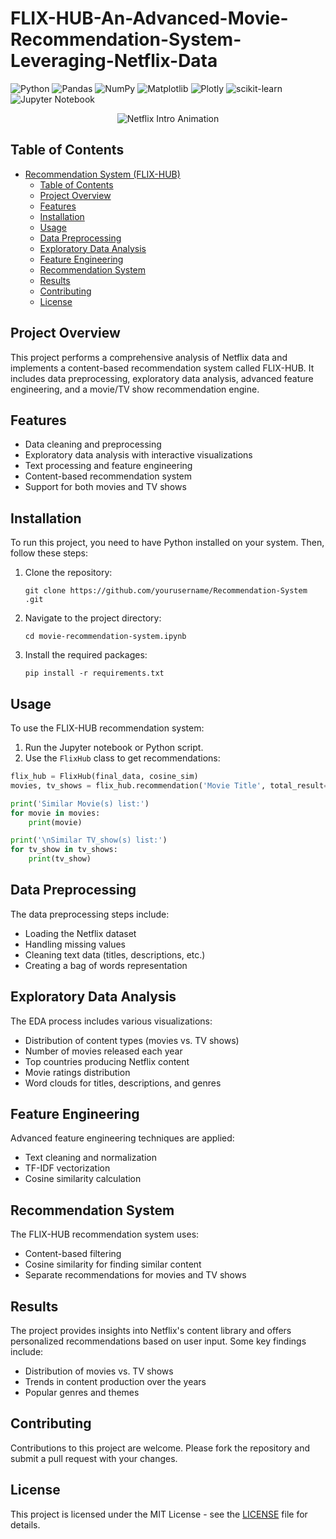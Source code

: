 # FLIX-HUB-An-Advanced-Movie-Recommendation-System-Leveraging-Netflix-Data

![Python](https://img.shields.io/badge/python-3670A0?style=for-the-badge&logo=python&logoColor=ffdd54)
![Pandas](https://img.shields.io/badge/pandas-%23150458.svg?style=for-the-badge&logo=pandas&logoColor=white)
![NumPy](https://img.shields.io/badge/numpy-%23013243.svg?style=for-the-badge&logo=numpy&logoColor=white)
![Matplotlib](https://img.shields.io/badge/Matplotlib-%23ffffff.svg?style=for-the-badge&logo=Matplotlib&logoColor=black)
![Plotly](https://img.shields.io/badge/Plotly-%233F4F75.svg?style=for-the-badge&logo=plotly&logoColor=white)
![scikit-learn](https://img.shields.io/badge/scikit--learn-%23F7931E.svg?style=for-the-badge&logo=scikit-learn&logoColor=white)
![Jupyter Notebook](https://img.shields.io/badge/Jupyter_Notebook-%23F37626.svg?style=for-the-badge&logo=Jupyter&logoColor=white)


<div align="center">
  <img src="https://media.tenor.com/NerN41mjgV0AAAAC/netflix-intro.gif" alt="Netflix Intro Animation">
</div>

## Table of Contents
- [Recommendation System (FLIX-HUB)](#recommendation-system-flix-hub)
  - [Table of Contents](#table-of-contents)
  - [Project Overview](#project-overview)
  - [Features](#features)
  - [Installation](#installation)
  - [Usage](#usage)
  - [Data Preprocessing](#data-preprocessing)
  - [Exploratory Data Analysis](#exploratory-data-analysis)
  - [Feature Engineering](#feature-engineering)
  - [Recommendation System](#recommendation-system)
  - [Results](#results)
  - [Contributing](#contributing)
  - [License](#license)

## Project Overview

This project performs a comprehensive analysis of Netflix data and implements a content-based recommendation system called FLIX-HUB. It includes data preprocessing, exploratory data analysis, advanced feature engineering, and a movie/TV show recommendation engine.

## Features

- Data cleaning and preprocessing
- Exploratory data analysis with interactive visualizations
- Text processing and feature engineering
- Content-based recommendation system
- Support for both movies and TV shows

## Installation

To run this project, you need to have Python installed on your system. Then, follow these steps:

1. Clone the repository:
   ```
   git clone https://github.com/yourusername/Recommendation-System .git
   ```

2. Navigate to the project directory:
   ```
   cd movie-recommendation-system.ipynb
   ```

3. Install the required packages:
   ```
   pip install -r requirements.txt
   ```

## Usage

To use the FLIX-HUB recommendation system:

1. Run the Jupyter notebook or Python script.
2. Use the `FlixHub` class to get recommendations:

```python
flix_hub = FlixHub(final_data, cosine_sim)
movies, tv_shows = flix_hub.recommendation('Movie Title', total_result=10, threshold=0.5)

print('Similar Movie(s) list:')
for movie in movies:
    print(movie)

print('\nSimilar TV_show(s) list:')
for tv_show in tv_shows:
    print(tv_show)
```

## Data Preprocessing

The data preprocessing steps include:
- Loading the Netflix dataset
- Handling missing values
- Cleaning text data (titles, descriptions, etc.)
- Creating a bag of words representation

## Exploratory Data Analysis

The EDA process includes various visualizations:
- Distribution of content types (movies vs. TV shows)
- Number of movies released each year
- Top countries producing Netflix content
- Movie ratings distribution
- Word clouds for titles, descriptions, and genres

## Feature Engineering

Advanced feature engineering techniques are applied:
- Text cleaning and normalization
- TF-IDF vectorization
- Cosine similarity calculation

## Recommendation System

The FLIX-HUB recommendation system uses:
- Content-based filtering
- Cosine similarity for finding similar content
- Separate recommendations for movies and TV shows

## Results

The project provides insights into Netflix's content library and offers personalized recommendations based on user input. Some key findings include:
- Distribution of movies vs. TV shows
- Trends in content production over the years
- Popular genres and themes

## Contributing

Contributions to this project are welcome. Please fork the repository and submit a pull request with your changes.

## License

This project is licensed under the MIT License - see the [LICENSE](LICENSE) file for details.
